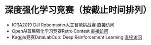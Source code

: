 # 深度强化学习竞赛（按截止时间排列）
+ ICRA2019 DJI Robomaster人工智能挑战赛 [直接访问](https://www.robomaster.com/zh-CN/robo/icra)
+ OpenAI首届强化学习竞赛Retro Contest [直接访问](https://blog.openai.com/retro-contest/)
+ Kaggle竞赛DataLabCup: Deep Reinforcement Learning [直接访问](https://www.kaggle.com/c/datalabcup-deep-reinforcement-learning)
